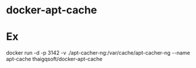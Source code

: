 # docker-apt-cache
# Ex
 docker run -d -p 3142 -v ./apt-cacher-ng:/var/cache/apt-cacher-ng --name apt-cache  thaigqsoft/docker-apt-cache
